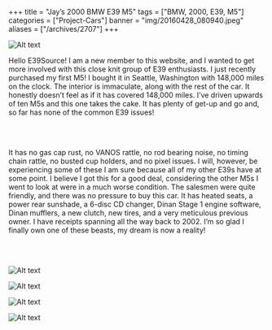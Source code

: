+++
title = "Jay’s 2000 BMW E39 M5"
tags = ["BMW, 2000, E39, M5"]
categories = ["Project-Cars"]
banner = "img/20160428_080940.jpeg"
aliases = ["/archives/2707"]
+++

![Alt text](https://e39source.com/wp-content/uploads/2016/05/20160428_080940.jpg)

Hello E39Source! I am a new member to this website, and I wanted to get more involved with this close knit group of E39 enthusiasts. I just recently purchased my first M5! I bought it in Seattle, Washington with 148,000 miles on the clock. The interior is immaculate, along with the rest of the car. It honestly doesn’t feel as if it has covered 148,000 miles. I’ve driven upwards of ten M5s and this one takes the cake. It has plenty of get-up and go and, so far has none of the common E39 issues!

&nbsp;<br/><br/>

It has no gas cap rust, no VANOS rattle, no rod bearing noise, no timing chain rattle, no busted cup holders, and no pixel issues. I will, however, be experiencing some of these I am sure because all of my other E39s have at some point. I believe I got this for a good deal, considering the other M5s I went to look at were in a much worse condition. The salesmen were quite friendly, and there was no pressure to buy this car. It has heated seats, a power rear sunshade, a 6-disc CD changer, Dinan Stage 1 engine software, Dinan mufflers, a new clutch, new tires, and a very meticulous previous owner. I have receipts spanning all the way back to 2002. I’m so glad I finally own one of these beasts, my dream is now a reality!

&nbsp;<br/><br/>

![Alt text](https://e39source.com/wp-content/uploads/2016/05/20160426_191313.jpg)

![Alt text](https://e39source.com/wp-content/uploads/2016/05/20160426_191340.jpg)

![Alt text](https://e39source.com/wp-content/uploads/2016/05/20160429_181305.jpg)

![Alt text](../img/1356332-3-medium.jpeg)

&nbsp;<br/><br/>